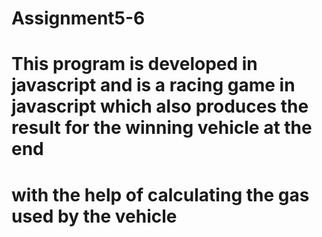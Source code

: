 # Assignment5-6
# This program is developed in javascript and is a racing game in javascript which also produces the result for the winning vehicle at the end
# with the help of calculating the gas used by the vehicle
